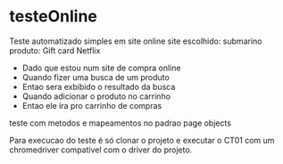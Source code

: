 # testeOnline
Teste automatizado simples em site online 
site escolhido: submarino
produto: Gift card Netflix

- Dado que estou num site de compra online
- Quando fizer uma busca de um produto
- Entao sera exbibido o resultado da busca
- Quando adicionar o produto no carrinho
- Entao ele ira pro carrinho de compras

teste com metodos e mapeamentos no padrao page objects

Para execucao do teste é só clonar o projeto e executar o CT01 com um chromedriver compativel com o driver do projeto.



